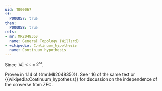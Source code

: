 ```yaml
---
uid: T000067
if:
  P000057: true
then:
  P000058: true
refs:
- mr: MR2048350
  name: General Topology (Willard)
- wikipedia: Continuum_hypothesis
  name: Continuum hypothesis
---
```


Since $|\omega| < \mathfrak{c} = 2^{\omega}$.

Proven in 1.14 of {{mr:MR2048350}}. See 1.16 of the same text or
{{wikipedia:Continuum_hypothesis}} for discussion on the independence
of the converse from ZFC.
